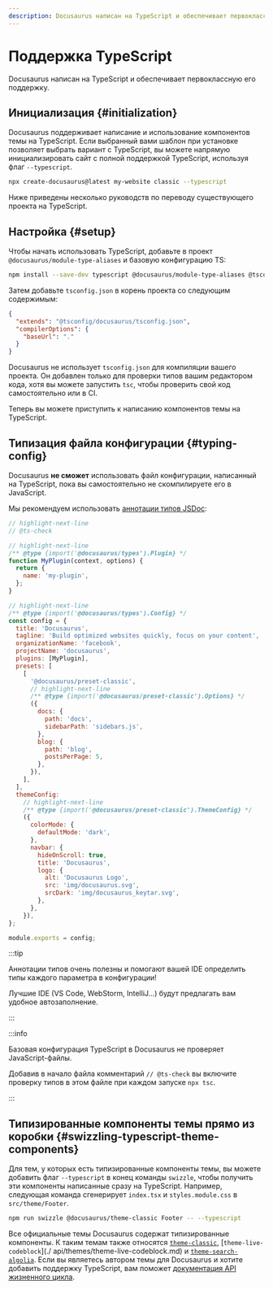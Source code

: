 ```yaml
---
description: Docusaurus написан на TypeScript и обеспечивает первоклассную его поддержку.
---
```


# Поддержка TypeScript

Docusaurus написан на TypeScript и обеспечивает первоклассную его поддержку.

## Инициализация {#initialization}

Docusaurus поддерживает написание и использование компонентов темы на TypeScript. Если выбранный вами шаблон при установке позволяет выбрать вариант с TypeScript, вы можете напрямую инициализировать сайт с полной поддержкой TypeScript, используя флаг `--typescript`.

```bash
npx create-docusaurus@latest my-website classic --typescript
```

Ниже приведены несколько руководств по переводу существующего проекта на TypeScript.

## Настройка {#setup}

Чтобы начать использовать TypeScript, добавьте в проект `@docusaurus/module-type-aliases` и базовую конфигурацию TS:

```bash npm2yarn
npm install --save-dev typescript @docusaurus/module-type-aliases @tsconfig/docusaurus
```

Затем добавьте `tsconfig.json` в корень проекта со следующим содержимым:

```json title="tsconfig.json"
{
  "extends": "@tsconfig/docusaurus/tsconfig.json",
  "compilerOptions": {
    "baseUrl": "."
  }
}
```

Docusaurus не использует `tsconfig.json` для компиляции вашего проекта. Он добавлен только для проверки типов вашим редактором кода, хотя вы можете запустить `tsc`, чтобы проверить свой код самостоятельно или в CI.

Теперь вы можете приступить к написанию компонентов темы на TypeScript.

## Типизация файла конфигурации {#typing-config}

Docusaurus **не сможет** использовать файл конфигурации, написанный на TypeScript, пока вы самостоятельно не скомпилируете его в JavaScript.

Мы рекомендуем использовать [аннотации типов JSDoc](https://www.typescriptlang.org/docs/handbook/jsdoc-supported-types.html):

```js title="docusaurus.config.js"
// highlight-next-line
// @ts-check

// highlight-next-line
/** @type {import('@docusaurus/types').Plugin} */
function MyPlugin(context, options) {
  return {
    name: 'my-plugin',
  };
}

// highlight-next-line
/** @type {import('@docusaurus/types').Config} */
const config = {
  title: 'Docusaurus',
  tagline: 'Build optimized websites quickly, focus on your content',
  organizationName: 'facebook',
  projectName: 'docusaurus',
  plugins: [MyPlugin],
  presets: [
    [
      '@docusaurus/preset-classic',
      // highlight-next-line
      /** @type {import('@docusaurus/preset-classic').Options} */
      ({
        docs: {
          path: 'docs',
          sidebarPath: 'sidebars.js',
        },
        blog: {
          path: 'blog',
          postsPerPage: 5,
        },
      }),
    ],
  ],
  themeConfig:
    // highlight-next-line
    /** @type {import('@docusaurus/preset-classic').ThemeConfig} */
    ({
      colorMode: {
        defaultMode: 'dark',
      },
      navbar: {
        hideOnScroll: true,
        title: 'Docusaurus',
        logo: {
          alt: 'Docusaurus Logo',
          src: 'img/docusaurus.svg',
          srcDark: 'img/docusaurus_keytar.svg',
        },
      },
    }),
};

module.exports = config;
```

:::tip

Аннотации типов очень полезны и помогают вашей IDE определить типы каждого параметра в конфигурации!

Лучшие IDE (VS Code, WebStorm, IntelliJ...) будут предлагать вам удобное автозаполнение.

:::

:::info

Базовая конфигурация TypeScript в Docusaurus не проверяет JavaScript-файлы.

Добавив в начало файла комментарий `// @ts-check` вы включите проверку типов в этом файле при каждом запуске `npx tsc`.

:::

## Типизированные компоненты темы прямо из коробки {#swizzling-typescript-theme-components}

Для тем, у которых есть типизированные компоненты темы, вы можете добавить флаг `--typescript` в конец команды `swizzle`, чтобы получить эти компоненты написанные сразу на TypeScript. Например, следующая команда сгенерирует `index.tsx` и `styles.module.css` в `src/theme/Footer`.

```bash npm2yarn
npm run swizzle @docusaurus/theme-classic Footer -- --typescript
```

Все официальные темы Docusaurus содержат типизированные компоненты. К таким темам также относятся [`theme-classic`](./api/themes/theme-classic.md), [`theme-live-codeblock`](./ api/themes/theme-live-codeblock.md) и [`theme-search-algolia`](./api/themes/theme-search-algolia.md). Если вы являетесь автором темы для Docusaurus и хотите добавить поддержку TypeScript, вам поможет [документация API жизненного цикла](./api/plugin-methods/extend-infrastructure.md#getTypeScriptThemePath).
